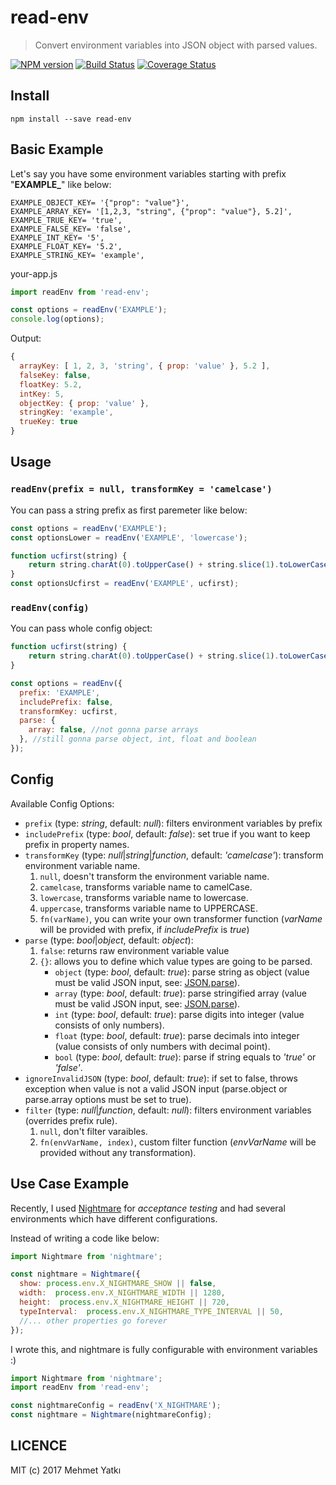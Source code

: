 # read-env
> Convert environment variables into JSON object with parsed values.

[![NPM version](https://badge.fury.io/js/read-env.svg)](https://www.npmjs.com/package/read-env)
[![Build Status](https://travis-ci.org/yatki/read-env.svg?branch=master)](https://travis-ci.org/yatki/read-env)
[![Coverage Status](https://coveralls.io/repos/github/yatki/read-env/badge.svg?branch=master&)](https://coveralls.io/github/yatki/read-env?branch=master)

## Install

```
npm install --save read-env
```

## Basic Example

Let's say you have some environment variables starting with prefix "**EXAMPLE_**" like below:
```
EXAMPLE_OBJECT_KEY= '{"prop": "value"}',
EXAMPLE_ARRAY_KEY= '[1,2,3, "string", {"prop": "value"}, 5.2]',
EXAMPLE_TRUE_KEY= 'true',
EXAMPLE_FALSE_KEY= 'false',
EXAMPLE_INT_KEY= '5',
EXAMPLE_FLOAT_KEY= '5.2',
EXAMPLE_STRING_KEY= 'example',
```

your-app.js
```javascript
import readEnv from 'read-env';

const options = readEnv('EXAMPLE');
console.log(options);
```

Output:
```javascript
{ 
  arrayKey: [ 1, 2, 3, 'string', { prop: 'value' }, 5.2 ],
  falseKey: false,
  floatKey: 5.2,
  intKey: 5,
  objectKey: { prop: 'value' },
  stringKey: 'example',
  trueKey: true 
}

```

## Usage

### `readEnv(prefix = null, transformKey = 'camelcase')`
You can pass a string prefix as first paremeter like below:

```javascript
const options = readEnv('EXAMPLE');
const optionsLower = readEnv('EXAMPLE', 'lowercase');

function ucfirst(string) {
    return string.charAt(0).toUpperCase() + string.slice(1).toLowerCase();
}
const optionsUcfirst = readEnv('EXAMPLE', ucfirst);

```

### `readEnv(config)`
You can pass whole config object:

```javascript
function ucfirst(string) {
    return string.charAt(0).toUpperCase() + string.slice(1).toLowerCase();
}

const options = readEnv({
  prefix: 'EXAMPLE',
  includePrefix: false,
  transformKey: ucfirst,
  parse: {
    array: false, //not gonna parse arrays
  }, //still gonna parse object, int, float and boolean
});
```

## Config

Available Config Options:
- `prefix` (type: *string*, default: *null*): filters environment variables by prefix
- `includePrefix` (type: *bool*, default: *false*): set true if you want to keep prefix in property names.
- `transformKey` (type: *null*|*string*|*function*, default: *'camelcase'*): transform environment variable name.
  1. `null`, doesn't transform the environment variable name.
  1. `camelcase`, transforms variable name to camelCase.
  1. `lowercase`, transforms variable name to lowercase.
  1. `uppercase`, transforms variable name to UPPERCASE.
  1. `fn(varName)`, you can write your own transformer function (*varName* will be provided with prefix, if *includePrefix* is *true*)
- `parse` (type: *bool*|*object*, default: *object*):
  1. `false`: returns raw environment variable value
  1. `{}`: allows you to define which value types are going to be parsed.
      - `object` (type: *bool*, default: *true*): parse string as object (value must be valid JSON input, see: [JSON.parse](https://developer.mozilla.org/en-US/docs/Web/JavaScript/Reference/Global_Objects/JSON/parse#Using_JSON.parse())).
      - `array` (type: *bool*, default: *true*): parse stringified array (value must be valid JSON input, see: [JSON.parse](https://developer.mozilla.org/en-US/docs/Web/JavaScript/Reference/Global_Objects/JSON/parse#Using_JSON.parse())).
      - `int` (type: *bool*, default: *true*): parse digits into integer (value consists of only numbers).
      - `float` (type: *bool*, default: *true*): parse decimals into integer (value consists of only numbers with decimal point).
      - `bool` (type: *bool*, default: *true*): parse if string equals to *'true'* or *'false'*.
- `ignoreInvalidJSON` (type: *bool*, default: *true*): if set to false, throws exception when value is not a valid JSON input (parse.object or parse.array options must be set to true).
- `filter` (type: *null*|*function*, default: *null*): filters environment variables (overrides prefix rule).
  1. `null`, don't filter varaibles.
  1. `fn(envVarName, index)`, custom filter function (*envVarName* will be provided without any transformation).
  
## Use Case Example
Recently, I used [Nightmare](https://github.com/segmentio/nightmare) for *acceptance testing* and had several environments which have different configurations.
 
Instead of writing a code like below:

```javascript
import Nightmare from 'nightmare';

const nightmare = Nightmare({
  show: process.env.X_NIGHTMARE_SHOW || false,
  width:  process.env.X_NIGHTMARE_WIDTH || 1280,
  height:  process.env.X_NIGHTMARE_HEIGHT || 720,
  typeInterval:  process.env.X_NIGHTMARE_TYPE_INTERVAL || 50,
  //... other properties go forever
});
```

I wrote this, and nightmare is fully configurable with environment variables :)
```javascript
import Nightmare from 'nightmare';
import readEnv from 'read-env';

const nightmareConfig = readEnv('X_NIGHTMARE');
const nightmare = Nightmare(nightmareConfig);
```
        
## LICENCE

MIT (c) 2017 Mehmet Yatkı
